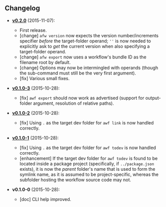 ## Changelog

* **[v0.2.0](https://github.com/mklement0/awf/compare/v0.1.0-3...v0.1.0)** (2015-11-07):
  * First release.
  * [change] `afw version` now expects the version number/increments specifier _before_ the target-folder operand; `''` is now
    needed to explicitly ask to _get_ the current version when also specifying a target-folder operand.
  * [change] `afw export` now uses a workflow's bundle ID as the filename root by default.
  * [change] Options may now be intermingled with operands (though the sub-command must still be the very first argument).
  * [fix] Various small fixes.

* **[v0.1.0-3](https://github.com/mklement0/awf/compare/v0.1.0-2...v0.1.0-3)** (2015-10-28):
  * [fix] `awf export` should now work as advertised (support for output-folder argument, resolution of relative paths).

* **[v0.1.0-2](https://github.com/mklement0/awf/compare/v0.1.0-1...v0.1.0-2)** (2015-10-28):
  * [fix] Using `.` as the target dev folder for `awf link` is now handled correctly.

* **[v0.1.0-1](https://github.com/mklement0/awf/compare/v0.1.0-0...v0.1.0-1)** (2015-10-28):
  * [fix] Using `.` as the target dev folder for `awf todev` is now handled correctly.
  * [enhancement] If the target dev folder for `awf todev` is found to be located
    inside a package project (specifically, if `../package.json` exists), it is
    now the *parent* folder's name that is used to form the symlink name, as it
    is assumed to be project-specific, whereas the subfolder hosting the workflow
    source code may not.

* **v0.1.0-0** (2015-10-28):
  * [doc] CLI help improved.

